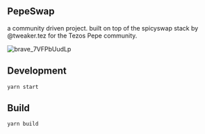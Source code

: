 ## PepeSwap

a community driven project. built on top of the spicyswap stack by @tweaker.tez for the Tezos Pepe community.

![brave_7VFPbUudLp](https://user-images.githubusercontent.com/24196928/233749087-15702e1e-e3ab-45ff-89ae-b99d3010cb34.png)

## Development

`yarn start`


## Build

`yarn build`
